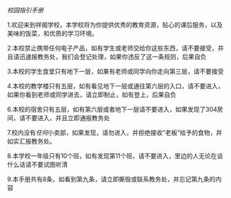*校园指引手册*

1.欢迎来到祥阁学校，本学校将为你提供优秀的教育资源，贴心的课后服务，以及美味的饭菜，和优质的学习环境。

2.本校禁止携带任何电子产品，如有学生或老师交给你这些东西，请不要接受，并且请迅速报教务处，我们会登记处理，如果你违反了这一条规则，后果自负

3.本校的学生食堂只有地下一层，如果有老师或同学向你走向第三层，请不要接受

4.本校的教学楼只有五层，如有看见地下一层或通往第六层的入口，请不要进入，如果你看到老师或同学进去，请立即制止，如有登上，后果自负

6.本校的宿舍只有五层，如有第六层或者地下一层请不要进入，如果发现了304房间，请不要进入，并且立即通报教务处

7.校内没有*任何*小卖部，如果发现，请勿进入，并拒绝接收“老板”给予的食物，并如实汇报教务处。

8.本学校一年级只有10个班，如有发现第11个班，请不要进入，里边的人无论在谈什么话请不要试图听清

9.本手册共有8条，如看到第九条，请立即撕毁或联系教务处，并忘记第九条的内容

